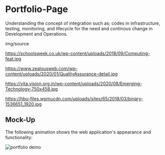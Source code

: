 # Portfolio-Page

Understanding the concept of integration such as; codes in infrastructure, testing, monitoring, and lifecycle for the need and continous change in Development and Operations.

img/source

https://schoolsweek.co.uk/wp-content/uploads/2018/09/Computing-feat.jpg

https://www.zealousweb.com/wp-content/uploads/2020/01/QualityAssurance-detail.jpg

https://vita.vision.org.in/wp-content/uploads/2020/08/Emerging-Technology-750x458.jpg

https://hbu-files.wpmucdn.com/uploads/sites/65/2018/03/binary-1536651_1920.jpg


## Mock-Up

The following animation shows the web application's appearance and functionality:

![portfolio demo](./Assets/02-advanced-css-homework-demo.gif)